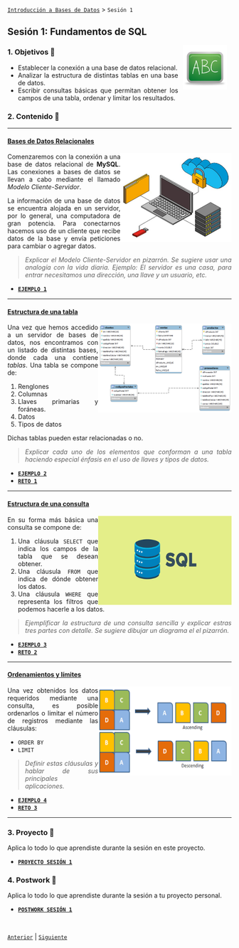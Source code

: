 [`Introducción a Bases de Datos`](../Readme.md) > `Sesión 1`

## Sesión 1: Fundamentos de SQL

<img src="../imagenes/pizarron.png" align="right" height="100" width="100" hspace="10">
<div style="text-align: justify;">

### 1. Objetivos :dart: 

- Establecer la conexión a una base de datos relacional.
- Analizar la estructura de distintas tablas en una base de datos.
- Escribir consultas básicas que permitan obtener los campos de una tabla, ordenar y limitar los resultados.  

### 2. Contenido :blue_book:

---

#### <ins>Bases de Datos Relacionales</ins>
<img src="imagenes/imagen1.jpg" align="right" height="200" width="250"> 

Comenzaremos con la conexión a una base de datos relacional de __MySQL__. Las conexiones a bases de datos se llevan a cabo mediante el llamado *Modelo Cliente-Servidor*.

La información de una base de datos se encuentra alojada en un servidor, por lo general, una computadora de gran potencia. Para conectarnos hacemos uso de un cliente que recibe datos de la base y envía peticiones para cambiar o agregar datos.

> *Explicar el Modelo Cliente-Servidor en pizarrón. Se sugiere usar una analogía con la vida diaria. Ejemplo: El servidor es una casa, para entrar necesitamos una dirección, una llave y un usuario, etc.*

- [**`EJEMPLO 1`**](Ejemplo-01/Readme.md)

---

#### <ins>Estructura de una tabla</ins>
<img src="imagenes/imagen2.png" align="right" height="200" width="300"> 

Una vez que hemos accedido a un servidor de bases de datos, nos encontramos con un listado de distintas bases, donde cada una contiene *tablas*. Una tabla se compone de:

1. Renglones
1. Columnas
1. Llaves primarias y foráneas.
1. Datos
1. Tipos de datos

Dichas tablas pueden estar relacionadas o no.

> *Explicar cada uno de los elementos que conforman a una tabla haciendo especial énfasis en el uso de llaves y tipos de datos.*

- [**`EJEMPLO 2`**](Ejemplo-02/Readme.md)
- [**`RETO 1`**](Reto-01/Readme.md)

---

#### <ins>Estructura de una consulta</ins>
<img src="imagenes/imagen3.png" align="right" height="200" width="300">

En su forma más básica una consulta se compone de:

1. Una cláusula `SELECT` que indica los campos de la tabla que se desean obtener.
1. Una cláusula `FROM` que indica de dónde obtener los datos.
1. Una cláusula `WHERE` que representa los filtros que podemos hacerle a los datos.

> *Ejemplificar la estructura de una consulta sencilla y explicar estras tres partes con detalle. Se sugiere dibujar un diagrama el el pizarrón.*

- [**`EJEMPLO 3`**](Ejemplo-03/Readme.md)
- [**`RETO 2`**](Reto-02/Readme.md)

---

#### <ins>Ordenamientos y límites</ins>
<img src="imagenes/imagen4.png" align="right" height="200" width="300">

Una vez obtenidos los datos requeridos mediante una consulta, es posible ordenarlos o limitar el número de registros mediante las cláusulas:

- `ORDER BY`
- `LIMIT`

> *Definir estas cláusulas y hablar de sus principales aplicaciones.*

- [**`EJEMPLO 4`**](Ejemplo-04/Readme.md)
- [**`RETO 3`**](Reto-03/Readme.md)

---

### 3. Proyecto :hammer:

Aplica lo todo lo que aprendiste durante la sesión en este proyecto. 

- [**`PROYECTO SESIÓN 1`**](Proyecto/Readme.md)

### 4. Postwork :memo:
Aplica lo todo lo que aprendiste durante la sesión a tu proyecto personal.

- [**`POSTWORK SESIÓN 1`**](Postwork/Readme.md)

<br/>

[`Anterior`](../Readme.md) | [`Siguiente`](../Sesion-02/Readme.md)      

</div>
